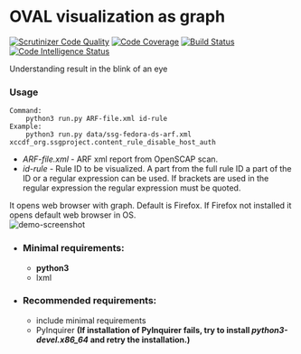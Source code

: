 # OVAL visualization as graph
[![Scrutinizer Code Quality](https://scrutinizer-ci.com/g/OpenSCAP/OVAL-visualization-as-graph/badges/quality-score.png?b=master)](https://scrutinizer-ci.com/g/OpenSCAP/OVAL-visualization-as-graph/?branch=master) [![Code Coverage](https://scrutinizer-ci.com/g/OpenSCAP/OVAL-visualization-as-graph/badges/coverage.png?b=master)](https://scrutinizer-ci.com/g/OpenSCAP/OVAL-visualization-as-graph/?branch=master) [![Build Status](https://scrutinizer-ci.com/g/OpenSCAP/OVAL-visualization-as-graph/badges/build.png?b=master)](https://scrutinizer-ci.com/g/OpenSCAP/OVAL-visualization-as-graph/build-status/master) [![Code Intelligence Status](https://scrutinizer-ci.com/g/OpenSCAP/OVAL-visualization-as-graph/badges/code-intelligence.svg?b=master)](https://scrutinizer-ci.com/code-intelligence)

Understanding result in the blink of an eye

### Usage
```
Command:
    python3 run.py ARF-file.xml id-rule
Example:
    python3 run.py data/ssg-fedora-ds-arf.xml xccdf_org.ssgproject.content_rule_disable_host_auth
```
* *ARF-file.xml* -  ARF xml report from OpenSCAP scan. 
* *id-rule*  - Rule ID to be visualized. A part from the full rule ID a part of the ID or a regular expression can be used. If brackets are used in the regular expression the regular expression must be quoted.

It opens web browser with graph. Default is Firefox. If Firefox not installed it opens default web browser in OS.  
![demo-screenshot](demo-screenshot.png "demo-screenshot")
* ### Minimal requirements:
  * **python3**
  * lxml

* ### Recommended requirements:
  * include minimal requirements
  * PyInquirer **(If installation of PyInquirer fails, try to install _python3-devel.x86_64_ and retry the installation.)**
